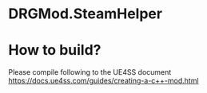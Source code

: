 # DRGMod.SteamHelper

# How to build?
Please compile following to the UE4SS document
https://docs.ue4ss.com/guides/creating-a-c++-mod.html